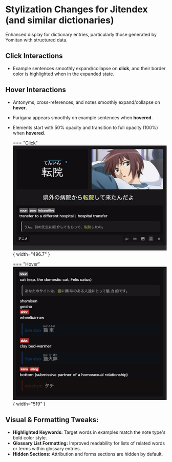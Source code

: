 # Stylization Changes for Jitendex (and similar dictionaries)

Enhanced display for dictionary entries, particularly those generated by Yomitan with structured data.

## Click Interactions
*   Example sentences smoothly expand/collapse on **click**, and their border color is highlighted when in the expanded state.

## Hover Interactions
*   Antonyms, cross-references, and notes smoothly expand/collapse on **hover**.
*   Furigana appears smoothly on example sentences when **hovered**.
*   Elements start with 50% opacity and transition to full opacity (100%) when **hovered**.

    === "Click"
        ![Jitendex Sentence Preview](assets/images/jitendex_example_sentence.gif){ width="496.7" }

    === "Hover"
        ![Jitendex Hover Preview](assets/images/Jitendex_Hover_Preview.gif){ width="519" }

## Visual & Formatting Tweaks:
*   **Highlighted Keywords:** Target words in examples match the note type's bold color style.
*   **Glossary List Formatting:** Improved readability for lists of related words or terms within glossary entries.
*   **Hidden Sections:** Attribution and forms sections are hidden by default.
